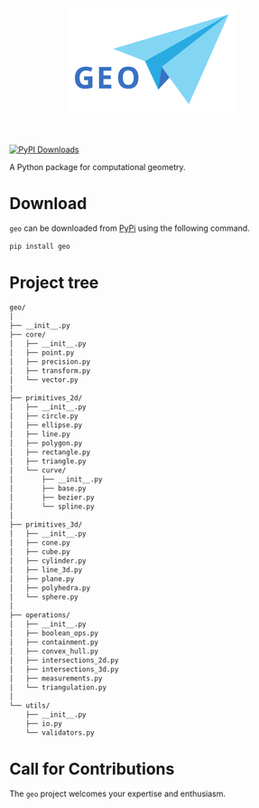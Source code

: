 <h1 align="center">
  <img src="https://raw.githubusercontent.com/mctrinh/geo/refs/heads/main/asset/geologo.svg" width="300"> 
</h1><br>

[![PyPI Downloads](https://img.shields.io/pypi/dm/geo)](https://pypi.org/project/geo/)

A Python package for computational geometry.

# Download
`geo` can be downloaded from [PyPi](https://pypi.org/project/geo/) using the following command.

```pip install geo```

# Project tree

```
geo/
│
├── __init__.py
├── core/
│   ├── __init__.py
│   ├── point.py
│   ├── precision.py
│   ├── transform.py
│   └── vector.py
│
├── primitives_2d/
│   ├── __init__.py
│   ├── circle.py
│   ├── ellipse.py
│   ├── line.py
│   ├── polygon.py
│   ├── rectangle.py
│   ├── triangle.py
│   └── curve/
│       ├── __init__.py
│       ├── base.py
│       ├── bezier.py
│       └── spline.py
│
├── primitives_3d/
│   ├── __init__.py
│   ├── cone.py
│   ├── cube.py
│   ├── cylinder.py
│   ├── line_3d.py
│   ├── plane.py
│   ├── polyhedra.py
│   └── sphere.py
│
├── operations/
│   ├── __init__.py
│   ├── boolean_ops.py
│   ├── containment.py
│   ├── convex_hull.py
│   ├── intersections_2d.py
│   ├── intersections_3d.py
│   ├── measurements.py
│   └── triangulation.py
│
└── utils/
    ├── __init__.py
    ├── io.py
    └── validators.py
```

# Call for Contributions
The `geo` project welcomes your expertise and enthusiasm.